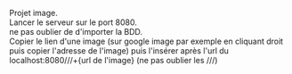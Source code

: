 Projet image.<br>
Lancer le serveur sur le port 8080.<br>
ne pas oublier de d'importer la BDD.<br>
Copier le lien d'une image (sur google image par exemple en cliquant droit puis copier l'adresse de l'image) puis l'insérer après l'url du localhost:8080///+{url de l'image} (ne pas oublier les ///)
